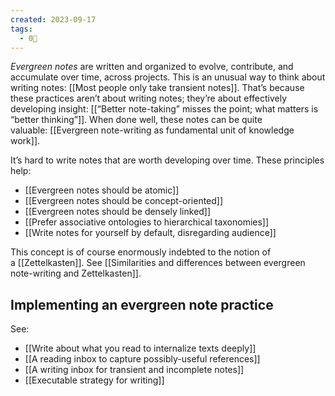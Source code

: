```yaml
---
created: 2023-09-17
tags:
  - 0🌲
---
```

_Evergreen notes_ are written and organized to evolve, contribute, and accumulate over time, across projects. This is an unusual way to think about writing notes: [[Most people only take transient notes]]. That’s because these practices aren’t about writing notes; they’re about effectively developing insight: [[“Better note-taking” misses the point; what matters is “better thinking”]]. When done well, these notes can be quite valuable: [[Evergreen note-writing as fundamental unit of knowledge work]].

It’s hard to write notes that are worth developing over time. These principles help:

- [[Evergreen notes should be atomic]]
- [[Evergreen notes should be concept-oriented]]
- [[Evergreen notes should be densely linked]]
- [[Prefer associative ontologies to hierarchical taxonomies]]
- [[Write notes for yourself by default, disregarding audience]]

This concept is of course enormously indebted to the notion of a [[Zettelkasten]]. See [[Similarities and differences between evergreen note-writing and Zettelkasten]].

## Implementing an evergreen note practice

See:

- [[Write about what you read to internalize texts deeply]]
- [[A reading inbox to capture possibly-useful references]]
- [[A writing inbox for transient and incomplete notes]]
- [[Executable strategy for writing]]